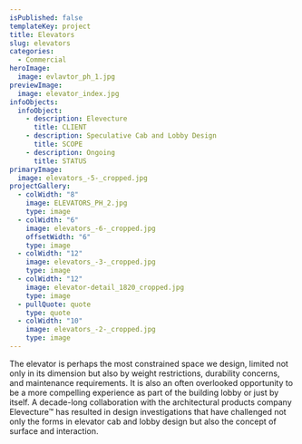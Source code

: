 ```yaml
---
isPublished: false
templateKey: project
title: Elevators
slug: elevators
categories:
  - Commercial
heroImage:
  image: evlavtor_ph_1.jpg
previewImage:
  image: elevator_index.jpg
infoObjects:
  infoObject:
    - description: Elevecture
      title: CLIENT
    - description: Speculative Cab and Lobby Design
      title: SCOPE
    - description: Ongoing
      title: STATUS
primaryImage:
  image: elevators_-5-_cropped.jpg
projectGallery:
  - colWidth: "8"
    image: ELEVATORS_PH_2.jpg
    type: image
  - colWidth: "6"
    image: elevators_-6-_cropped.jpg
    offsetWidth: "6"
    type: image
  - colWidth: "12"
    image: elevators_-3-_cropped.jpg
    type: image
  - colWidth: "12"
    image: elevator-detail_1820_cropped.jpg
    type: image
  - pullQuote: quote
    type: quote
  - colWidth: "10"
    image: elevators_-2-_cropped.jpg
    type: image
---
```


The elevator is perhaps the most constrained space we design, limited not only in its dimension but also by weight restrictions, durability concerns, and maintenance requirements. It is also an often overlooked opportunity to be a more compelling experience as part of the building lobby or just by itself. A decade-long collaboration with the architectural products company Elevecture™ has resulted in design investigations that have challenged not only the forms in elevator cab and lobby design but also the concept of surface and interaction.
